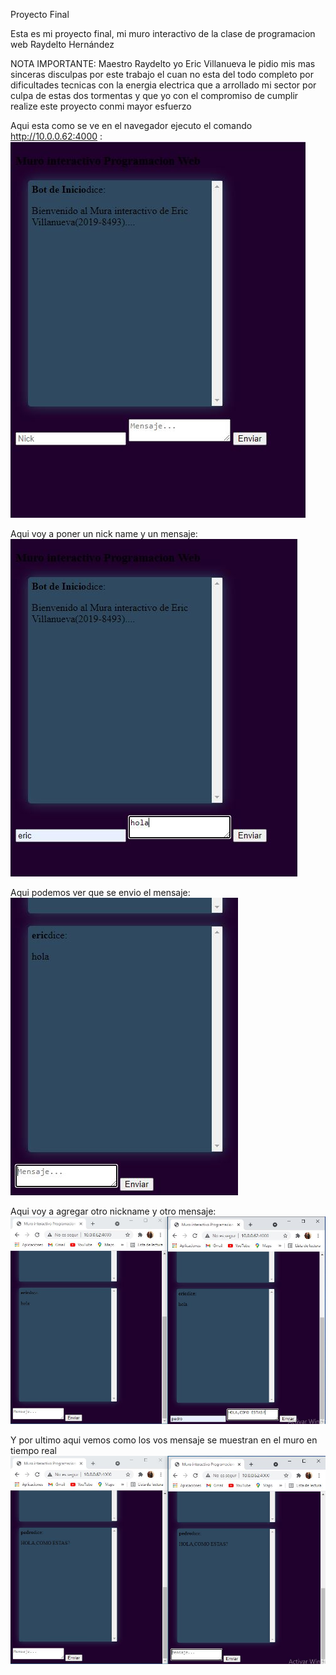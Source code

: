 Proyecto Final


Esta es mi proyecto final, mi muro interactivo de la clase de programacion web Raydelto Hernández

NOTA IMPORTANTE: Maestro Raydelto yo Eric Villanueva le pidio mis mas sinceras  disculpas por este trabajo el cuan no esta del todo completo por dificultades tecnicas con la energia electrica que a arrollado mi sector por culpa de estas dos tormentas y que yo con el compromiso de cumplir realize este proyecto conmi mayor esfuerzo

Aqui esta como se ve en el navegador ejecuto el comando http://10.0.0.62:4000 :
![Captura](PF1.JPG)

Aqui voy a poner un nick name y un mensaje:
![Captura](PF2.JPG)

Aqui podemos ver que se envio el mensaje:
![Captura](PF3.JPG)

Aqui voy a agregar otro nickname y otro mensaje:
![Captura](PF5.JPG)

Y por ultimo aqui vemos como los vos mensaje se muestran en el muro en tiempo real 
![Captura](PF6.JPG)

